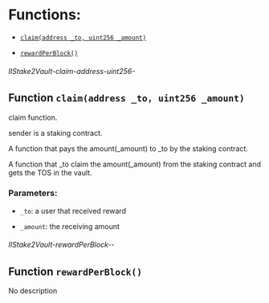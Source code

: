 # Functions:

- [`claim(address _to, uint256 _amount)`](#IIStake2Vault-claim-address-uint256-)

- [`rewardPerBlock()`](#IIStake2Vault-rewardPerBlock--)

###### IIStake2Vault-claim-address-uint256-

## Function `claim(address _to, uint256 _amount)`

claim function.

sender is a staking contract.

A function that pays the amount(_amount) to _to by the staking contract.

A function that _to claim the amount(_amount) from the staking contract and gets the TOS in the vault.

### Parameters:

- `_to`: a user that received reward

- `_amount`: the receiving amount

###### IIStake2Vault-rewardPerBlock--

## Function `rewardPerBlock()`

No description
